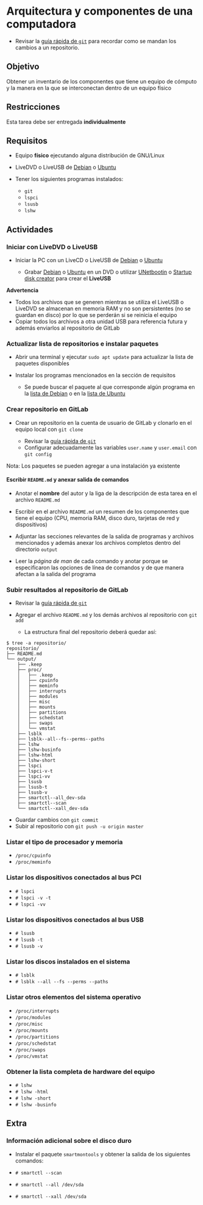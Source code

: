 # Arquitectura y componentes de una computadora

* Revisar la [guía rápida de `git`](../../temas/git.md "man 1 git") para recordar como se mandan los cambios a un repositorio.

## Objetivo

Obtener un inventario de los componentes que tiene un equipo de cómputo y la manera en la que se interconectan dentro de un equipo físico

## Restricciones

Esta tarea debe ser entregada **individualmente**

## Requisitos

+ Equipo **físico** ejecutando alguna distribución de GNU/Linux
+ LiveDVD o LiveUSB de [Debian][debian-live] o [Ubuntu][ubuntu-live]
+ Tener los siguientes programas instalados:

  - `git`
  - `lspci`
  - `lsusb`
  - `lshw`

## Actividades

### Iniciar con LiveDVD o LiveUSB

+ Iniciar la PC con un LiveCD o LiveUSB de [Debian][debian-live] o [Ubuntu][ubuntu-live]

  - Grabar [Debian][debian-live] o [Ubuntu][ubuntu-live] en un DVD o utilizar [UNetbootin][unetbootin] o [Startup disk creator][ubuntu-live-info] para crear el **LiveUSB**

>>>
**Advertencia**

+ Todos los archivos que se generen mientras se utiliza el LiveUSB o LiveDVD se almacenan en memoria RAM y no son persistentes (no se guardan en disco) por lo que se perderán si se reinicia el equipo
+ Copiar todos los archivos a otra unidad USB para referencia futura y además enviarlos al repositorio de GitLab
>>>

### Actualizar lista de repositorios e instalar paquetes

+ Abrir una terminal y ejecutar `sudo apt update` para actualizar la lista de paquetes disponibles
+ Instalar los programas mencionados en la sección de requisitos

  - Se puede buscar el paquete al que corresponde algún programa en la [lista de Debian][debian-packages] o en la [lista de Ubuntu][ubuntu-packages]

### Crear repositorio en GitLab

+ Crear un repositorio en la cuenta de usuario de GitLab y clonarlo en el equipo local con `git clone`

  - Revisar la [guía rápida de `git`][guia-git]
  - Configurar adecuadamente las variables `user.name` y `user.email` con `git config`
>>>
Nota: Los paquetes se pueden agregar a una instalación ya existente
>>>

#### Escribir `README.md` y anexar salida de comandos

+ Anotar el **nombre** del autor y la liga de la descripción de esta tarea en el archivo `README.md`

+ Escribir en el archivo `README.md` un resumen de los componentes que tiene el equipo (CPU, memoria RAM, disco duro, tarjetas de red y dispositivos)

+ Adjuntar las secciones relevantes de la salida de programas y archivos mencionados y además anexar los archivos completos dentro del directorio `output`

+ Leer la _página de man_ de cada comando y anotar porque se especificaron las opciones de línea de comandos y de que manera afectan a la salida del programa

### Subir resultados al repositorio de GitLab

+ Revisar la [guía rápida de `git`][guia-git]
+ Agregar el archivo `README.md` y los demás archivos al repositorio con `git add`

  - La estructura final del repositorio deberá quedar así:

```
$ tree -a repositorio/
repositorio/
├── README.md
└── output/
    ├── .keep
    ├── proc/
    │   ├── .keep
    │   ├── cpuinfo
    │   ├── meminfo
    │   ├── interrupts
    │   ├── modules
    │   ├── misc
    │   ├── mounts
    │   ├── partitions
    │   ├── schedstat
    │   ├── swaps
    │   └── vmstat
    ├── lsblk
    ├── lsblk--all--fs--perms--paths
    ├── lshw
    ├── lshw-businfo
    ├── lshw-html
    ├── lshw-short
    ├── lspci
    ├── lspci-v-t
    ├── lspci-vv
    ├── lsusb
    ├── lsusb-t
    ├── lsusb-v
    ├── smartctl--all_dev-sda
    ├── smartctl--scan
    └── smartctl--xall_dev-sda
```

+ Guardar cambios con `git commit`
+ Subir al repositorio con `git push -u origin master`

### Listar el tipo de procesador y memoria

+ `/proc/cpuinfo`
+ `/proc/meminfo`

### Listar los dispositivos conectados al bus PCI

+ `# lspci`
+ `# lspci -v -t`
+ `# lspci -vv`

### Listar los dispositivos conectados al bus USB

+ `# lsusb`
+ `# lsusb -t`
+ `# lsusb -v`

### Listar los discos instalados en el sistema

+ `# lsblk`
+ `# lsblk --all --fs --perms --paths`

### Listar otros elementos del sistema operativo

+ `/proc/interrupts`
+ `/proc/modules`
+ `/proc/misc`
+ `/proc/mounts`
+ `/proc/partitions`
+ `/proc/schedstat`
+ `/proc/swaps`
+ `/proc/vmstat`

### Obtener la lista completa de hardware del equipo

+ `# lshw`
+ `# lshw -html`
+ `# lshw -short`
+ `# lshw -businfo`

## Extra

### Información adicional sobre el disco duro

+ Instalar el paquete `smartmontools` y obtener la salida de los siguientes comandos:

+ `# smartctl --scan`
+ `# smartctl --all /dev/sda`
+ `# smartctl --xall /dev/sda`

[guia-git]: ../../temas/git.md "Guía rápida de git"
[unetbootin]: https://unetbootin.github.io/ "UNetbootin: LiveUSB creator"
[debian-live-info]: https://www.debian.org/CD/live/ "Debian LiveDVD"
[ubuntu-live-info]: https://tutorials.ubuntu.com/tutorial/try-ubuntu-before-you-install "Ubuntu LiveUSB"
[debian-live]: https://cdimage.debian.org/debian-cd/current-live/amd64/iso-hybrid/ "Debian 9 stretch live"
[ubuntu-live]: http://releases.ubuntu.com/bionic/ "Ubuntu 18.04 LTS bionic beaver"
[debian-packages]: https://packages.ubuntu.com/ "Lista de paquetes de Debian"
[ubuntu-packages]: https://packages.ubuntu.com/ "Lista de paquetes de Ubuntu"
